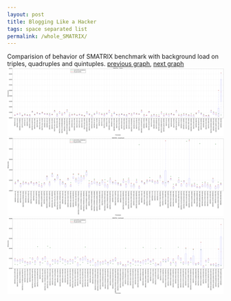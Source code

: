 ```yaml
---
layout: post
title: Blogging Like a Hacker
tags: space separated list
permalink: /whole_SMATRIX/
---
```


Comparision of behavior of SMATRIX benchmark with background load on triples, quadruples and quintuples.
[previous graph](../whole_ROD/), [next graph](../whole_SORTD/)
![graph figure](./images/triple/SMATRIX_box.png)![graph figure](./images/quadruple/SMATRIX_box.png)![graph figure](./images/quintuple/SMATRIX_box.png)